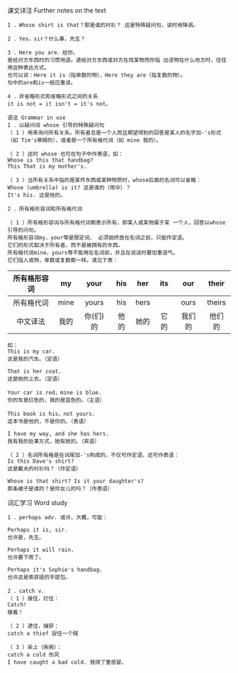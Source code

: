 课文详注 Further notes on the text 
```
1 ．Whose shirt is that？那是谁的衬衫？ 这是特殊疑问句，读时用降调。 
```
```
2 ．Yes，sir？什么事，先生？ 
```
```
3 ．Here you are．给你。 
是给对方东西时的习惯用语。递给对方东西或对方在找某物而你指 出该物在什么地方时，往往用这种表达方式。
也可以说：Here it is（指单数的物），Here they are（指复数的物）。
句中的are和is一般应重读。 
```
```
4 ．非省略形式和省略形式之间的关系 
it is not = it isn't = it's not。 
```
```
语法 Grammar in use 
1 ．以疑问词 whose 引导的特殊疑问句 
（ 1 ）用来询问所有关系。所有者总是一个人而且期望得到的回答是某人的名字加-'s形式（如 Tim's蒂姆的），或者是一个所有格代词（如 mine 我的）。 

（ 2 ）这时 whose 也可在句子中作表语，如： 
Whose is this that handbag? 
This That is my mother's. 

（ 3 ）当所有关系中指的是某件东西或某种物质时，whose后面的名词可以省略： 
Whose (umbrella) is it? 这是谁的（雨伞）？ 
It's his. 这是他的。 
```
```
2 ．所有格形容词和所有格代词

（ 1 ）所有格形容词与所有格代词都表示所有，即某人或某物属于某 一个人，回答以whose引导的问句。
所有格形容词my，your等是限定词， 必须始终放在名词之前，只能作定语。
它们的形式取决于所有者，而不是被拥有的东西。
所有格代词mine，yours等不能用在名词前，并且在说话时要加重语气。
它们指人或物，单数或复数都一样。请见下表： 
```

| 所有格形容词 | my | your | his | her | its | our | their |
|:---:|:---:|:---:|:---:|:---:|:---:|:---:|:---:|
| 所有格代词  | mine  | yours  | his  | hers  |   | ours  | theirs |
| 中文译法  | 我的  | 你(们)的 | 他的  | 她的  | 它的  | 我们的  | 他们的  |

```
如： 
This is my car. 
这是我的汽车。（定语） 

That is her coat. 
这是她的上衣。（定语） 

Your car is red，mine is blue. 
你的车是红色的，我的是蓝色的。（主语） 

This book is his，not yours. 
这本书是他的，不是你的。（表语） 

I have my way, and she has hers. 
我有我的处事方式，她有她的。（宾语） 
```
```
（ 2 ）名词所有格是在词尾加-'s构成的，不仅可作定语，还可作表语： 
Is this Dave's shirt? 
这是戴夫的衬衫吗？（作定语） 

Whose is that shirt? Is it your daughter's? 
那条裙子是谁的？是你女儿的吗？（作表语） 
``` 
词汇学习 Word study 
```
1 ．perhaps adv. 或许，大概，可能： 

Perhaps it is, sir. 
也许是，先生。 

Perhaps it will rain. 
也许要下雨了。 

Perhaps it's Sophie's handbag. 
也许这是索菲娅的手提包。 

2 ．catch v. 
（ 1 ）接住，拦住： 
Catch! 
接着！ 

（ 2 ）逮住，捕获： 
catch a thief 捉住一个贼 

（ 3 ）染上（疾病）： 
catch a cold 伤风 
I have caught a bad cold. 我得了重感冒。 
```